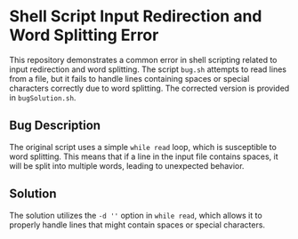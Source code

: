 # Shell Script Input Redirection and Word Splitting Error

This repository demonstrates a common error in shell scripting related to input redirection and word splitting.  The script `bug.sh` attempts to read lines from a file, but it fails to handle lines containing spaces or special characters correctly due to word splitting. The corrected version is provided in `bugSolution.sh`. 

## Bug Description
The original script uses a simple `while read` loop, which is susceptible to word splitting. This means that if a line in the input file contains spaces, it will be split into multiple words, leading to unexpected behavior. 

## Solution
The solution utilizes the `-d ''` option in `while read`, which allows it to properly handle lines that might contain spaces or special characters.